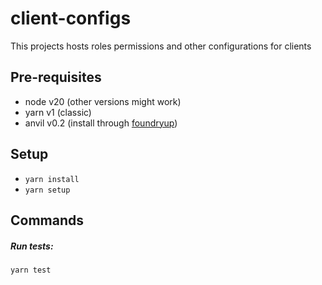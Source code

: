 # client-configs

This projects hosts roles permissions and other configurations for clients

## Pre-requisites

- node v20 (other versions might work)
- yarn v1 (classic)
- anvil v0.2 (install through [foundryup](https://book.getfoundry.sh/getting-started/installation#using-foundryup))

## Setup

- `yarn install`
- `yarn setup`

## Commands

##### Run tests:

`yarn test`
